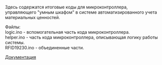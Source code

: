 Здесь содержатся итоговые коды для микроконтроллера,  
управляющего "умным шкафом" в системе автоматизированного учета материальных ценностей.  

Файлы:  
logic.ino - вспомогательная часть кода микроконтроллера.  
helper.ino - часть кода микроконтроллера, описывающая логику работы системы.  
RFID19230.ino - объединенные части.  
  
[Документация](https://drive.google.com/open?id=1VLUFgokbmg8tXBpMSgUThR88bSiRw4IC)
